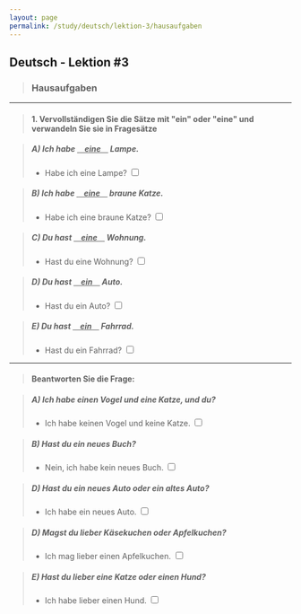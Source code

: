 ```yaml
---
layout: page
permalink: /study/deutsch/lektion-3/hausaufgaben
---
```


## Deutsch - Lektion #3

> ### **Hausaufgaben**

---

> #### 1. Vervollständigen Sie die Sätze mit "ein" oder "eine" und verwandeln Sie sie in Fragesätze

> ##### A) Ich habe <span style="text-decoration: underline">&nbsp;&nbsp;&nbsp;&nbsp;eine&nbsp;&nbsp;&nbsp;&nbsp;</span> Lampe.
> - Habe ich eine Lampe? <input type="checkbox" />

> ##### B) Ich habe <span style="text-decoration: underline">&nbsp;&nbsp;&nbsp;&nbsp;eine&nbsp;&nbsp;&nbsp;&nbsp;</span> braune Katze.
> - Habe ich eine braune Katze? <input type="checkbox" />

> ##### C) Du hast <span style="text-decoration: underline">&nbsp;&nbsp;&nbsp;&nbsp;eine&nbsp;&nbsp;&nbsp;&nbsp;</span> Wohnung.
> - Hast du eine Wohnung? <input type="checkbox" />

> ##### D) Du hast <span style="text-decoration: underline">&nbsp;&nbsp;&nbsp;&nbsp;ein&nbsp;&nbsp;&nbsp;&nbsp;</span> Auto.
> - Hast du ein Auto? <input type="checkbox" />

> ##### E) Du hast <span style="text-decoration: underline">&nbsp;&nbsp;&nbsp;&nbsp;ein&nbsp;&nbsp;&nbsp;&nbsp;</span> Fahrrad.
> - Hast du ein Fahrrad? <input type="checkbox" />

---

> #### Beantworten Sie die Frage:

> ##### A) Ich habe einen Vogel und eine Katze, und du?
> -  Ich habe keinen Vogel und keine Katze. <input type="checkbox" />

> ##### B) Hast du ein neues Buch?
> - Nein, ich habe kein neues Buch. <input type="checkbox" />

> ##### D) Hast du ein neues Auto oder ein altes Auto?
> -  Ich habe ein neues Auto. <input type="checkbox" />

> ##### D) Magst du lieber Käsekuchen oder Apfelkuchen?
> -  Ich mag lieber einen Apfelkuchen. <input type="checkbox" />

> ##### E) Hast du lieber eine Katze oder einen Hund?
> -  Ich habe lieber einen Hund. <input type="checkbox" />
